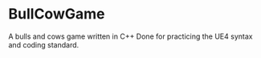 # BullCowGame
A bulls and cows game written in C++
Done for practicing the UE4 syntax and coding standard.
